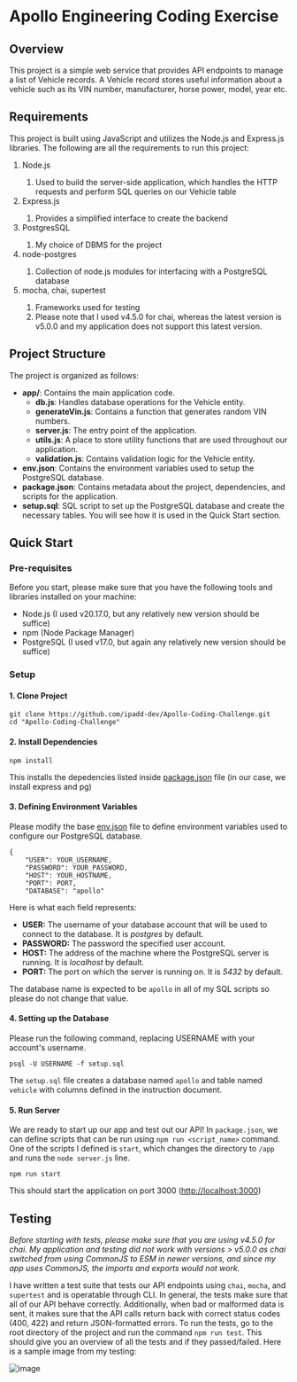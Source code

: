 # Apollo Engineering Coding Exercise

## Overview
This project is a simple web service that provides API endpoints to manage a list of Vehicle records. A Vehicle record stores useful information about a vehicle such as its VIN number, manufacturer, horse power, model, year etc.

## Requirements
This project is built using JavaScript and utilizes the Node.js and Express.js libraries. The following are all the requirements to run this project:
<ol>
    <li>Node.js</li>
        <ol>
            <li>Used to build the server-side application, which handles the HTTP requests and perform SQL queries on our Vehicle table</li>
        </ol>
    <li>Express.js</li>
        <ol>
            <li>Provides a simplified interface to create the backend</li>
        </ol>
    <li>PostgresSQL</li>
        <ol>
            <li>My choice of DBMS for the project</li>
        </ol>
    <li>node-postgres</li>
        <ol>
            <li>Collection of node.js modules for interfacing with a PostgreSQL database</li>
        </ol>
    <li>mocha, chai, supertest</li>
        <ol>
            <li>Frameworks used for testing</li>
            <li>Please note that I used v4.5.0 for chai, whereas the latest version is v5.0.0 and my application does not support this latest version.</li>
        </ol>
</ol>

## Project Structure

The project is organized as follows:

- **app/**: Contains the main application code.
  - **db.js**: Handles database operations for the Vehicle entity.
  - **generateVin.js**: Contains a function that generates random VIN numbers.
  - **server.js**: The entry point of the application.
  - **utils.js**: A place to store utility functions that are used throughout our application.
  - **validation.js**: Contains validation logic for the Vehicle entity.
- **env.json**: Contains the environment variables used to setup the PostgreSQL database.
- **package.json**: Contains metadata about the project, dependencies, and scripts for the application.
- **setup.sql**: SQL script to set up the PostgreSQL database and create the necessary tables. You will see how it is used in the Quick Start section.

## Quick Start
### Pre-requisites
Before you start, please make sure that you have the following tools and libraries installed on your machine:
<ul>
    <li>Node.js (I used v20.17.0, but any relatively new version should be suffice)</li>
    <li>npm (Node Package Manager)</li>
    <li>PostgreSQL (I used v17.0, but again any relatively new version should be suffice)</li>
</ul>

### Setup
#### 1. Clone Project
```
git clone https://github.com/ipadd-dev/Apollo-Coding-Challenge.git
cd "Apollo-Coding-Challenge"
```

#### 2. Install Dependencies
```
npm install
```
This installs the depedencies listed inside [package.json](./package.json) file (in our case, we install express and pg)

#### 3. Defining Environment Variables
Please modify the base [env.json](./env.json) file to define environment variables used to configure our PostgreSQL database. 
```
{
    "USER": YOUR_USERNAME,
    "PASSWORD": YOUR_PASSWORD,
    "HOST": YOUR_HOSTNAME,
    "PORT": PORT,
    "DATABASE": "apollo"
```

Here is what each field represents:
<ul>
  <li><strong>USER:</strong> The username of your database account that will be used to connect to the database. It is <em>postgres</em> by default.</li>
  <li><strong>PASSWORD:</strong> The password the specified user account.</li>
  <li><strong>HOST:</strong> The address of the machine where the PostgreSQL server is running. It is <em>localhost</em> by default.</li>
  <li><strong>PORT:</strong> The port on which the server is running on. It is <em>5432</em> by default.</li>
</ul>

The database name is expected to be ``apollo`` in all of my SQL scripts so please do not change that value.

#### 4. Setting up the Database
Please run the following command, replacing USERNAME with your account's username.
```
psql -U USERNAME -f setup.sql
```
The ``setup.sql`` file creates a database named ``apollo`` and table named ``vehicle`` with columns defined in the instruction document.

#### 5. Run Server
We are ready to start up our app and test out our API! In ``package.json``, we can define scripts that can be run using ``npm run <script_name>`` command. One of the scripts I defined is ``start``, which changes the directory to ``/app`` and runs the ``node server.js`` line.
```
npm run start
```
This should start the application on port 3000 ([http://localhost:3000](http://localhost:3000))

## Testing
_Before starting with tests, please make sure that you are using v4.5.0 for chai. My application and testing did not work with versions > v5.0.0 as chai switched from using CommonJS to ESM in newer versions, and since my app uses CommonJS, the imports and exports would not work._

I have written a test suite that tests our API endpoints using ``chai``, ``mocha``, and ``supertest`` and is operatable through CLI. In general, the tests make sure that all of our API behave correctly. Additionally, when bad or malformed data is sent, it makes sure that the API calls return back with correct status codes (400, 422) and return JSON-formatted errors.
To run the tests, go to the root directory of the project and run the command ``npm run test``. This should give you an overview of all the tests and if they passed/failed. Here is a sample image from my testing:

![image](https://github.com/user-attachments/assets/a3b0ad5a-5198-4f64-9dcb-e33965925adc)
